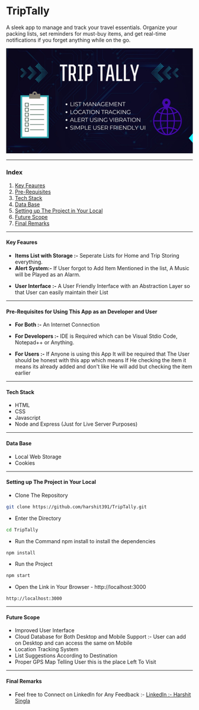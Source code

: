 # TripTally
A sleek app to manage and track your travel essentials. Organize your packing lists, set reminders for must-buy items, and get real-time notifications if you forget anything while on the go.

![Main](Readme/TripTally.jpg)

---

### Index

1. [Key Feaures](#key-feaures)
2. [Pre-Requisites](#pre-requisites-for-using-this-app-as-an-developer-and-user)
3. [Tech Stack](#tech-stack)
4. [Data Base](#data-base)
5. [Setting up The Project in Your Local](#setting-up-the-project-in-your-local)
6. [Future Scope](#future-scope)
7. [Final Remarks](#final-remarks)

---

#### Key Feaures

* **Items List with Storage :-** Seperate Lists for Home and Trip Storing everything.
* **Alert System:-** If User forgot to Add Item Mentioned in the list, A Music will be Played as an Alarm.
- **User Interface :-** A User Friendly Interface with an Abstraction Layer so that User can easily maintain their List 

---

#### Pre-Requisites for Using This App as an Developer and User
- **For Both :-** An Internet Connection
* **For Developers :-** IDE is Required which can be Visual Stdio Code, Notepad++ or Anything.
- **For Users :-** If Anyone is using this App It will be required that The User should be honest with this app which means If He checking the item it means its already added and don't like He will add but checking the item earlier

---

#### Tech Stack
- HTML
- CSS
- Javascript
- Node and Express (Just for Live Server Purposes)

---

#### Data Base
- Local Web Storage
- Cookies

---

#### Setting up The Project in Your Local
- Clone The Repository
```bash
git clone https://github.com/harshit391/TripTally.git
```

- Enter the Directory
```bash
cd TripTally
```

- Run the Command npm install to install the dependencies
```bash
npm install
```

- Run the Project
```bash
npm start
```

- Open the Link in Your Browser - http://localhost:3000
```text
http://localhost:3000
```

---

#### Future Scope
- Improved User Interface
- Cloud Database for Both Desktop and Mobile Support :- User can add on Desktop and can access the same on Mobile
- Location Tracking System
- List Suggestions According to Destination
- Proper GPS Map Telling User this is the place Left To Visit

---

#### Final Remarks
- Feel free to Connect on LinkedIn for Any Feedback :- [LinkedIn :- Harshit Singla](https://www.linkedin.com/in/harshitsingla1761/)